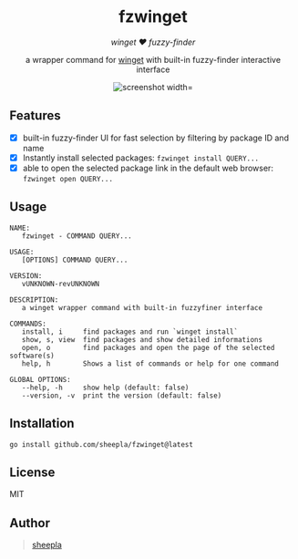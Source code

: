 <div align="center">

# fzwinget

</div>

<div align="center">

*winget ❤ fuzzy-finder*

a wrapper command for [winget](microsoft/winget-cli) with built-in fuzzy-finder interactive interface

</div>

<div align="center">
  <img src="https://repository-images.githubusercontent.com/594500449/fadbdca9-f764-437c-ae91-bb417cfb6d07" href="https://github.com/sheepla/fzwinget/edit/master/README.md" alt="screenshot width="60%">
</div>


## Features

- [x] built-in fuzzy-finder UI for fast selection by filtering by package ID and name
- [x] Instantly install selected packages: `fzwinget install QUERY...`
- [x] able to open the selected package link in the default web browser: `fzwinget open QUERY...`

## Usage

```
NAME:
   fzwinget - COMMAND QUERY...

USAGE:
   [OPTIONS] COMMAND QUERY...

VERSION:
   vUNKNOWN-revUNKNOWN

DESCRIPTION:
   a winget wrapper command with built-in fuzzyfiner interface

COMMANDS:
   install, i     find packages and run `winget install`
   show, s, view  find packages and show detailed informations
   open, o        find packages and open the page of the selected software(s)
   help, h        Shows a list of commands or help for one command

GLOBAL OPTIONS:
   --help, -h     show help (default: false)
   --version, -v  print the version (default: false)
```

## Installation

```
go install github.com/sheepla/fzwinget@latest
```

## License

MIT

## Author

> [sheepla](https://github.com/sheepla/)

